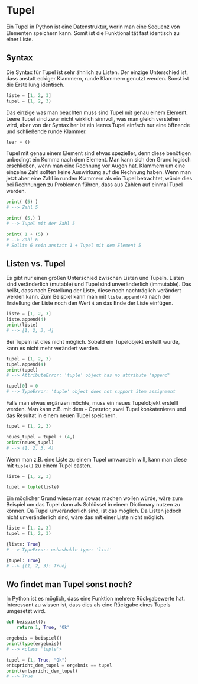# Tupel

Ein Tupel in Python ist eine Datenstruktur, worin man eine Sequenz von Elementen speichern kann.
Somit ist die Funktionalität fast identisch zu einer Liste.

## Syntax
Die Syntax für Tupel ist sehr ähnlich zu Listen. Der einzige Unterschied ist, dass anstatt eckiger Klammern, runde Klammern genutzt werden. Sonst ist die Erstellung identisch.
```py
liste = [1, 2, 3]
tupel = (1, 2, 3)
```

Das einzige was man beachten muss sind Tupel mit genau einem Element. Leere Tupel sind zwar nicht wirklich sinnvoll, was man gleich verstehen wird, aber von der Syntax her ist ein leeres Tupel einfach nur eine öffnende und schließende runde Klammer.
```py
leer = ()
```

Tupel mit genau einem Element sind etwas spezieller, denn diese benötigen unbedingt ein Komma nach dem Element. Man kann sich den Grund logisch erschließen, wenn man eine Rechnung vor Augen hat. Klammern um eine einzelne Zahl sollten keine Auswirkung auf die Rechnung haben. Wenn man jetzt aber eine Zahl in runden Klammern als ein Tupel betrachtet, würde dies bei Rechnungen zu Problemen führen, dass aus Zahlen auf einmal Tupel werden.
```py
print( (5) )
# --> Zahl 5

print( (5,) )
# --> Tupel mit der Zahl 5

print( 1 + (5) )
# --> Zahl 6
# Sollte 6 sein anstatt 1 + Tupel mit dem Element 5
```

## Listen vs. Tupel
Es gibt nur einen großen Unterschied zwischen Listen und Tupeln. Listen sind veränderlich (mutable) und Tupel sind unveränderlich (immutable). Das heißt, dass nach Erstellung der Liste, diese noch nachträglich verändert werden kann. Zum Beispiel kann man mit <code>liste.append(4)</code> nach der Erstellung der Liste noch den Wert <code>4</code> an das Ende der Liste einfügen. 
```py
liste = [1, 2, 3]
liste.append(4)
print(liste)
# --> [1, 2, 3, 4]
```

Bei Tupeln ist dies nicht möglich. Sobald ein Tupelobjekt erstellt wurde, kann es nicht mehr verändert werden. 
```py
tupel = (1, 2, 3)
tupel.append(4)
print(tupel)
# --> AttributeError: 'tuple' object has no attribute 'append'

tupel[0] = 0
# --> TypeError: 'tuple' object does not support item assignment
```

Falls man etwas ergänzen möchte, muss ein neues Tupelobjekt erstellt werden.
Man kann z.B. mit dem <code>+</code> Operator, zwei Tupel konkatenieren und das Resultat in einem neuen Tupel speichern.
```py
tupel = (1, 2, 3)

neues_tupel = tupel + (4,)
print(neues_tupel)
# --> (1, 2, 3, 4)
```

Wenn man z.B. eine Liste zu einem Tupel umwandeln will, kann man diese mit <code>tuple()</code> zu einem Tupel casten. 
```py
liste = [1, 2, 3]

tupel = tuple(liste)
```

Ein möglicher Grund wieso man sowas machen wollen würde, wäre zum Beispiel um das Tupel dann als Schlüssel in einem Dictionary nutzen zu können.
Da Tupel unveränderlich sind, ist das möglich. Da Listen jedoch nicht unveränderlich sind, wäre das mit einer Liste nicht möglich.

```py
liste = [1, 2, 3]
tupel = (1, 2, 3)

{liste: True}
# --> TypeError: unhashable type: 'list'

{tupel: True}
# --> {(1, 2, 3): True}
```

## Wo findet man Tupel sonst noch?
In Python ist es möglich, dass eine Funktion mehrere Rückgabewerte hat. Interessant zu wissen ist, dass dies als eine Rückgabe eines Tupels umgesetzt wird.
```py
def beispiel():
    return 1, True, "Ok"

ergebnis = beispiel()
print(type(ergebnis))
# --> <class 'tuple'>

tupel = (1, True, "Ok")
entspricht_dem_tupel = ergebnis == tupel
print(entspricht_dem_tupel)
# --> True
```

